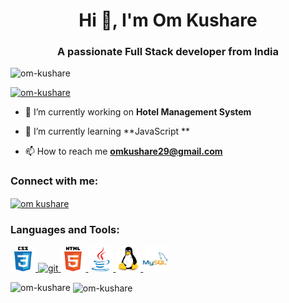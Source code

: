 <h1 align="center">Hi 👋, I'm Om Kushare</h1>
<h3 align="center">A passionate Full Stack developer from India</h3>

<p align="left"> <img src="https://komarev.com/ghpvc/?username=om-kushare&label=Profile%20views&color=0e75b6&style=flat" alt="om-kushare" /> </p>

<p align="left"> <a href="https://github.com/ryo-ma/github-profile-trophy"><img src="https://github-profile-trophy.vercel.app/?username=om-kushare" alt="om-kushare" /></a> </p>

- 🔭 I’m currently working on **Hotel Management System**

- 🌱 I’m currently learning **JavaScript **

- 📫 How to reach me **omkushare29@gmail.com**

<h3 align="left">Connect with me:</h3>
<p align="left">
<a href="https://linkedin.com/in/om kushare" target="blank"><img align="center" src="https://raw.githubusercontent.com/rahuldkjain/github-profile-readme-generator/master/src/images/icons/Social/linked-in-alt.svg" alt="om kushare" height="30" width="40" /></a>
</p>

<h3 align="left">Languages and Tools:</h3>
<p align="left"> <a href="https://www.w3schools.com/css/" target="_blank" rel="noreferrer"> <img src="https://raw.githubusercontent.com/devicons/devicon/master/icons/css3/css3-original-wordmark.svg" alt="css3" width="40" height="40"/> </a> <a href="https://git-scm.com/" target="_blank" rel="noreferrer"> <img src="https://www.vectorlogo.zone/logos/git-scm/git-scm-icon.svg" alt="git" width="40" height="40"/> </a> <a href="https://www.w3.org/html/" target="_blank" rel="noreferrer"> <img src="https://raw.githubusercontent.com/devicons/devicon/master/icons/html5/html5-original-wordmark.svg" alt="html5" width="40" height="40"/> </a> <a href="https://www.java.com" target="_blank" rel="noreferrer"> <img src="https://raw.githubusercontent.com/devicons/devicon/master/icons/java/java-original.svg" alt="java" width="40" height="40"/> </a> <a href="https://www.linux.org/" target="_blank" rel="noreferrer"> <img src="https://raw.githubusercontent.com/devicons/devicon/master/icons/linux/linux-original.svg" alt="linux" width="40" height="40"/> </a> <a href="https://www.mysql.com/" target="_blank" rel="noreferrer"> <img src="https://raw.githubusercontent.com/devicons/devicon/master/icons/mysql/mysql-original-wordmark.svg" alt="mysql" width="40" height="40"/> </a> </p>

<p><img align="left" src="https://github-readme-stats.vercel.app/api/top-langs?username=om-kushare&show_icons=true&locale=en&layout=compact" alt="om-kushare" /></p>

<p>&nbsp;<img align="center" src="https://github-readme-stats.vercel.app/api?username=om-kushare&show_icons=true&locale=en" alt="om-kushare" /></p>
